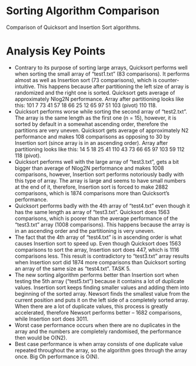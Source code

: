# Sorting Algorithm Comparison

 Comparison of Quicksort and Insertion Sort algorithms.

# Analysis Key Points

* Contrary to its purpose of sorting large arrays, Quicksort performs well when sorting the small array of “test1.txt” (83 comparisons). It performs almost as well as Insertion sort (73 comparisons), which is counter-intuitive. This happens because after partitioning the left size of array is randomized and the right one is sorted. Quicksort gets average of approximately Nlog2N performance. Array after partitioning looks like this: 101 7 73 41 57 18 66 25 12 65 97 51 103 (pivot) 110 118.
* Quicksort performs worse while sorting the second array of “test2.txt”. The array is the same length as the first one (n = 15), however, it is sorted by default in a somewhat ascending order, therefore the partitions are very uneven. Quicksort gets average of approximately N2 performance and makes 108 comparisons as opposing to 30 by Insertion sort (since array is in an ascending order). Array after partitioning looks like this: 14 5 18 25 41 110 43 73 66 65 97 103 59 112 118 (pivot).
* Quicksort performs well with the large array of “test3.txt”, gets a bit bigger than average of Nlog2N performance and makes 1008 comparisons, however, Insertion sort performs notoriously badly with this type of array. The array is large and seems to have small numbers at the end of it, therefore, Insertion sort is forced to make 2882 comparisons, which is 1874 comparisons more than Quicksort’s performance.
* Quicksort performs badly with the 4th array of “test4.txt” even though it has the same length as array of “test3.txt”. Quicksort does 1563 comparisons, which is poorer than the average performance of the “test3.txt” array (1008 comparisons). This happens because the array is in an ascending order and the partitioning is very uneven.
* The fact that the 4th array of “test4.txt” is in ascending order is what causes Insertion sort to speed up. Even though Quicksort does 1563 comparisons to sort the array, Insertion sort does 447, which is 1116 comparisons less. This result is contradictory to “test3.txt” array results when Insertion sort did 1874 more comparisons than Quicksort sorting an array of the same size as “test4.txt”.
TASK 5.
* The new sorting algorithm performs better than Insertion sort when testing the 5th array (“test5.txt”) because it contains a lot of duplicate values. Insertion sort keeps finding smaller values and adding them into beginning of the sorted array. Newsort finds the smallest value from the current position and puts it on the left side of a completely sorted array. When there are a lot of duplicate values, this process is greatly accelerated, therefore Newsort performs better – 1682 comparisons, while Insertion sort does 3011.
* Worst case performance occurs when there are no duplicates in the array and the numbers are completely randomised, the performance then would be O(N2).
* Best case performance is when array consists of one duplicate value repeated throughout the array, so the algorithm goes through the array once. Big Oh performance is O(N).
